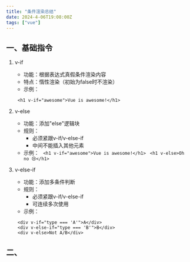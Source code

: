 ```yaml
---
title: "条件渲染总结"
date: 2024-4-06T19:08:00Z
tags: ["vue"]
---
```




## 一、基础指令

1. v-if
   - 功能：根据表达式真假条件渲染内容
   - 特点：惰性渲染（初始为false时不渲染）
   - 示例：

    ` <h1 v-if="awesome">Vue is awesome!</h1>`

2. v-else
   - 功能：添加"else"逻辑块
   - 规则：
     * 必须紧跟v-if/v-else-if
     * 中间不能插入其他元素
   - 示例：
    ` <h1 v-if="awesome">Vue is awesome!</h1>`
    ` <h1 v-else>Oh no 😢</h1>`

3. v-else-if
   - 功能：添加多条件判断
   - 规则：
     * 必须紧跟v-if/v-else-if
     * 可连续多次使用
   - 示例：

    ```vue
     <div v-if="type === 'A'">A</div>
     <div v-else-if="type === 'B'">B</div>
     <div v-else>Not A/B</div>
     ```

## 二、<template>标签用法
----------------------
- 功能：分组渲染多个元素（不会生成实际DOM）
- 支持指令：v-if / v-else / v-else-if
- 示例：
```vue
  <template v-if="ok">
    <h1>Title</h1>
    <p>Paragraph 1</p>
    <p>Paragraph 2</p>
  </template>
```
## 三、v-show指令
---------------
- 功能：通过CSS控制显示状态
- 特点：
  * 始终保留DOM元素
  * 仅切换`display: none`样式
- 限制：
  * 不能用于`<template>`标签
  * 不能搭配v-else使用
- 示例：
  <h1 v-show="ok">Hello!</h1>

## 四、v-if 与 v-show 对比
-----------------------
| 特性                | v-if            | v-show          |
|---------------------|-----------------|-----------------|
| 渲染机制            | 条件性DOM操作   | 仅CSS显示控制   |
| 初始渲染开销        | 低（false不渲染）| 高（总要渲染）  |
| 切换开销            | 高（重建DOM）   | 低（改样式）    |
| 适用场景            | 低频切换        | 高频切换        |

## 五、重要注意事项
----------------
1. 执行顺序规则：
   - 当同时使用`v-if`和`v-for`时
   - `v-if`会优先执行
   - 推荐先用计算属性过滤数据

2. 性能优化建议：
   - 频繁切换（如选项卡）：优先使用`v-show`
   - 不常变化的状态：使用v-if更合适

3. 元素连续性要求：
   -` v-else/v-else-if`必须紧跟同级元素
   - 示例错误写法：
    ```vue
    <div v-if="..."></div>
     <p>间隔元素</p> <!-- 这会中断条件链 -->
     <div v-else></div>```

4. 条件链完整性：
   - 建议始终添加`v-else`兜底
   - 防止未处理边界情况

